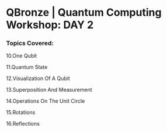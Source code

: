 # QBronze | Quantum Computing Workshop: DAY 2

### Topics Covered:

10.One Qubit

11.Quantum State

12.Visualization Of A Qubit

13.Superposition And Measurement

14.Operations On The Unit Circle

15.Rotations

16.Reflections




